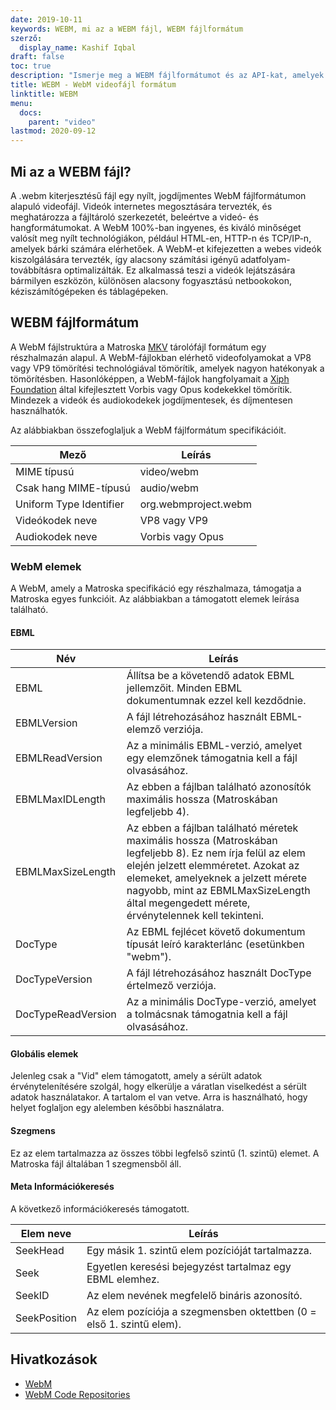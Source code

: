 ```yaml
---
date: 2019-10-11
keywords: WEBM, mi az a WEBM fájl, WEBM fájlformátum
szerző:
  display_name: Kashif Iqbal
draft: false
toc: true
description: "Ismerje meg a WEBM fájlformátumot és az API-kat, amelyek WEBM-fájlokat hozhatnak létre és nyithatnak meg."
title: WEBM - WebM videofájl formátum
linktitle: WEBM
menu:
  docs:
    parent: "video"
lastmod: 2020-09-12
---
```


## Mi az a WEBM fájl?

A .webm kiterjesztésű fájl egy nyílt, jogdíjmentes WebM fájlformátumon alapuló videofájl. Videók internetes megosztására tervezték, és meghatározza a fájltároló szerkezetét, beleértve a videó- és hangformátumokat. A WebM 100%-ban ingyenes, és kiváló minőséget valósít meg nyílt technológiákon, például HTML-en, HTTP-n és TCP/IP-n, amelyek bárki számára elérhetőek. A WebM-et kifejezetten a webes videók kiszolgálására tervezték, így alacsony számítási igényű adatfolyam-továbbításra optimalizálták. Ez alkalmassá teszi a videók lejátszására bármilyen eszközön, különösen alacsony fogyasztású netbookokon, kéziszámítógépeken és táblagépeken.

## WEBM fájlformátum

A WebM fájlstruktúra a Matroska [MKV](/hu/video/mkv/) tárolófájl formátum egy részhalmazán alapul. A WebM-fájlokban elérhető videofolyamokat a VP8 vagy VP9 tömörítési technológiával tömörítik, amelyek nagyon hatékonyak a tömörítésben. Hasonlóképpen, a WebM-fájlok hangfolyamait a [Xiph Foundation](https://www.xiph.org/) által kifejlesztett Vorbis vagy Opus kodekekkel tömörítik. Mindezek a videók és audiokodekek jogdíjmentesek, és díjmentesen használhatók.

Az alábbiakban összefoglaljuk a WebM fájlformátum specifikációit.

|Mező|Leírás|
---|---|
|MIME típusú |video/webm|
|Csak hang MIME-típusú |audio/webm|
|Uniform Type Identifier| org.webmproject.webm|
|Videókodek neve| VP8 vagy VP9|
|Audiokodek neve| Vorbis vagy Opus|

### WebM elemek

A WebM, amely a Matroska specifikáció egy részhalmaza, támogatja a Matroska egyes funkcióit. Az alábbiakban a támogatott elemek leírása található.

#### EBML

|Név |Leírás|
---|---|
|EBML|Állítsa be a követendő adatok EBML jellemzőit. Minden EBML dokumentumnak ezzel kell kezdődnie.|
|EBMLVersion |A fájl létrehozásához használt EBML-elemző verziója.|
|EBMLReadVersion|Az a minimális EBML-verzió, amelyet egy elemzőnek támogatnia kell a fájl olvasásához.|
|EBMLMaxIDLength |Az ebben a fájlban található azonosítók maximális hossza (Matroskában legfeljebb 4).|
|EBMLMaxSizeLength|Az ebben a fájlban található méretek maximális hossza (Matroskában legfeljebb 8). Ez nem írja felül az elem elején jelzett elemméretet. Azokat az elemeket, amelyeknek a jelzett mérete nagyobb, mint az EBMLMaxSizeLength által megengedett mérete, érvénytelennek kell tekinteni.|
|DocType|Az EBML fejlécet követő dokumentum típusát leíró karakterlánc (esetünkben "webm").|
|DocTypeVersion|A fájl létrehozásához használt DocType értelmező verziója.|
|DocTypeReadVersion|Az a minimális DocType-verzió, amelyet a tolmácsnak támogatnia kell a fájl olvasásához.|

#### Globális elemek

Jelenleg csak a "Vid" elem támogatott, amely a sérült adatok érvénytelenítésére szolgál, hogy elkerülje a váratlan viselkedést a sérült adatok használatakor. A tartalom el van vetve. Arra is használható, hogy helyet foglaljon egy alelemben későbbi használatra.

#### Szegmens
Ez az elem tartalmazza az összes többi legfelső szintű (1. szintű) elemet. A Matroska fájl általában 1 szegmensből áll.

#### Meta Információkeresés

A következő információkeresés támogatott.

|Elem neve |Leírás|
---|---|
|SeekHead |Egy másik 1. szintű elem pozícióját tartalmazza.|
|Seek |Egyetlen keresési bejegyzést tartalmaz egy EBML elemhez.|
|SeekID |Az elem nevének megfelelő bináris azonosító.|
|SeekPosition |Az elem pozíciója a szegmensben oktettben (0 = első 1. szintű elem).|

## Hivatkozások

* [WebM](https://www.webmproject.org/)
* [WebM Code Repositories](https://www.webmproject.org/code/#webp-repositories)

